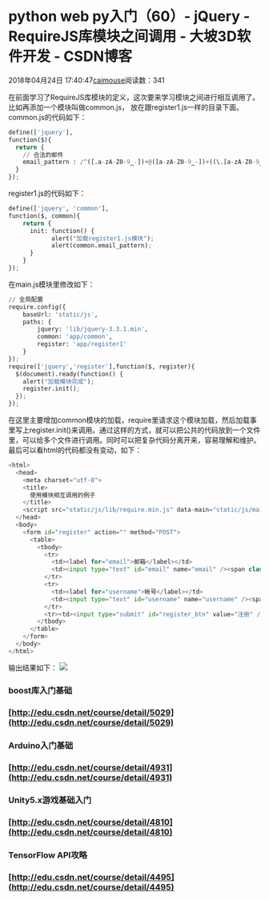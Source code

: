 
# python web py入门（60）- jQuery - RequireJS库模块之间调用 - 大坡3D软件开发 - CSDN博客

2018年04月24日 17:40:47[caimouse](https://me.csdn.net/caimouse)阅读数：341


在前面学习了RequireJS库模块的定义，这次要来学习模块之间进行相互调用了。比如再添加一个模块叫做common.js， 放在跟register1.js一样的目录下面。
common.js的代码如下：
```python
define(['jquery'],
function($){
  return {
    // 合法的邮件
    email_pattern : /^([.a-zA-Z0-9_-])+@([a-zA-Z0-9_-])+((\.[a-zA-Z0-9_-]{2,3}){1,2})$/
  }
});
```
register1.js的代码如下：
```python
define(['jquery', 'common'],
function($, common){
    return {
      init: function() {
            alert("加载register1.js模块");
            alert(common.email_pattern);
      }
    }
});
```

在main.js模块里修改如下：
```python
// 全局配置
require.config({
    baseUrl: 'static/js',
    paths: {
        jquery: 'lib/jquery-3.3.1.min',
        common: 'app/common',
        register: 'app/register1'
    }
});
require(['jquery','register'],function($, register){
  $(document).ready(function() {
    alert("加载模块完成");
    register.init();
  });
});
```

在这里主要增加common模块的加载，require里请求这个模块加载，然后加载事里写上register.init()来调用。通过这样的方式，就可以把公共的代码放到一个文件里，可以给多个文件进行调用。同时可以把复杂代码分离开来，容易理解和维护。
最后可以看html的代码都没有变动，如下：
```python
<html>
  <head>
    <meta charset="utf-8">
    <title>
      使用模块相互调用的例子
    </title>
    <script src="static/js/lib/require.min.js" data-main="static/js/main.js" ></script>
  </head>
  <body>
    <form id="register" action="" method="POST">
      <table>
        <tbody>
          <tr>
            <td><label for="email">邮箱</label></td>
            <td><input type="text" id="email" name="email" /><span class="validate_tip"></span></td>
          </tr>
          <tr>
            <td><label for="username">帐号</label></td>
            <td><input type="text" id="username" name="username" /><span class="validate_tip"></span></td>
          </tr>
          <tr><td><input type="submit" id="register_btn" value="注册" /></td></tr>
        </tbody>
      </table>
    </form>
  </body>
</html>
```
输出结果如下：
![](https://img-blog.csdn.net/20180424174015681)

### boost库入门基础
### [http://edu.csdn.net/course/detail/5029](http://edu.csdn.net/course/detail/5029)
### Arduino入门基础
### [http://edu.csdn.net/course/detail/4931](http://edu.csdn.net/course/detail/4931)
### Unity5.x游戏基础入门
### [http://edu.csdn.net/course/detail/4810](http://edu.csdn.net/course/detail/4810)
### TensorFlow API攻略
### [http://edu.csdn.net/course/detail/4495](http://edu.csdn.net/course/detail/4495)



